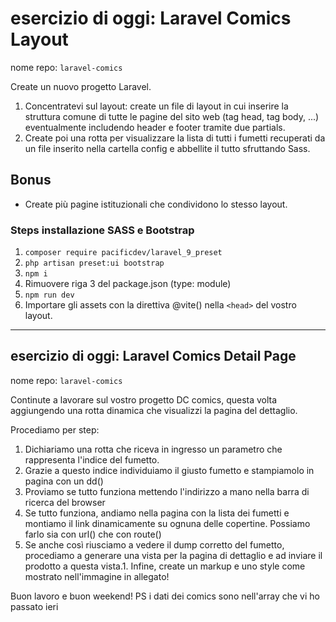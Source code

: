 # esercizio di oggi: **Laravel Comics Layout**

nome repo: `laravel-comics`

Create un nuovo progetto Laravel.

1. Concentratevi sul layout: create un file di layout in cui inserire la struttura comune di tutte le pagine del sito web (tag head, tag body, ...) eventualmente includendo header e footer tramite due partials.
1. Create poi una rotta per visualizzare la lista di tutti i fumetti recuperati da un file inserito nella cartella config e abbellite il tutto sfruttando Sass.

## Bonus

- Create più pagine istituzionali che condividono lo stesso layout.

### Steps installazione SASS e Bootstrap

1. `composer require pacificdev/laravel_9_preset`
1. `php artisan preset:ui bootstrap`
1. `npm i`
1. Rimuovere riga 3 del package.json (type: module)
1. `npm run dev`
1. Importare gli assets con la direttiva @vite() nella `<head>` del vostro layout.

---

## esercizio di oggi: **Laravel Comics Detail Page**

nome repo: `laravel-comics`

Continute a lavorare sul vostro progetto DC comics, questa volta aggiungendo una rotta dinamica che visualizzi la pagina del dettaglio.

Procediamo per step:

1. Dichiariamo una rotta che riceva in ingresso un parametro che rappresenta l'indice del fumetto.
1. Grazie a questo indice individuiamo il giusto fumetto e stampiamolo in pagina con un dd()
1. Proviamo se tutto funziona mettendo l'indirizzo a mano nella barra di ricerca del browser
1. Se tutto funziona, andiamo nella pagina con la lista dei fumetti e montiamo il link dinamicamente su ognuna delle copertine. Possiamo farlo sia con url() che con route()
1. Se anche così riusciamo a vedere il dump corretto del fumetto, procediamo a generare una vista per la pagina di dettaglio e ad inviare il prodotto a questa vista.1. Infine, create un markup e uno style come mostrato nell'immagine in allegato!

Buon lavoro e buon weekend!
PS i dati dei comics sono nell'array che vi ho passato ieri
